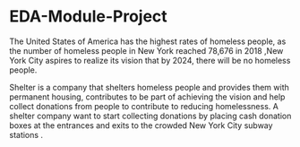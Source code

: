 # EDA-Module-Project
The United States of America has the highest rates of homeless people, as the number of homeless people in New York reached 78,676 in 2018 ,New York City aspires to realize its vision that by 2024, there will be no homeless people.


Shelter is a company that shelters homeless people and provides them with permanent housing, contributes to be part of achieving the vision and help collect donations from people to contribute to reducing homelessness. A shelter company want to start collecting donations by placing cash donation boxes at the entrances and exits to the crowded New York City subway stations .
